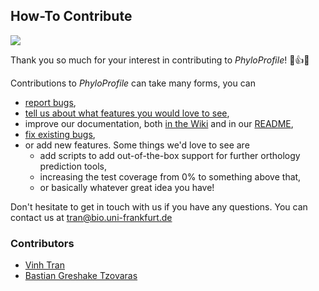 ## How-To Contribute

![](http://www.sharegif.com/wp-content/uploads/2014/03/giphy41.gif)

Thank you so much for your interest in contributing to *PhyloProfile*! 🎉👍🍾

Contributions to *PhyloProfile* can take many forms, you can
* [report bugs](https://github.com/BIONF/PhyloProfile/issues/new),
* [tell us about what features you would love to see](https://github.com/BIONF/PhyloProfile/issues/new),
* improve our documentation, both [in the Wiki](https://github.com/BIONF/PhyloProfile/wiki) and in our [README](https://github.com/BIONF/PhyloProfile/blob/master/README.md),
* [fix existing bugs](https://github.com/BIONF/PhyloProfile/issues/),
* or add new features. Some things we'd love to see are
  * add scripts to add out-of-the-box support for further orthology prediction tools,
  * increasing the test coverage from 0% to something above that,
  * or basically whatever great idea you have!

Don't hesitate to get in touch with us if you have any questions. You can contact us at [tran@bio.uni-frankfurt.de](mailto:tran@bio.uni-frankfurt.de)

### Contributors
* [Vinh Tran](https://github.com/trvinh)
* [Bastian Greshake Tzovaras](https://github.com/gedankenstuecke)
